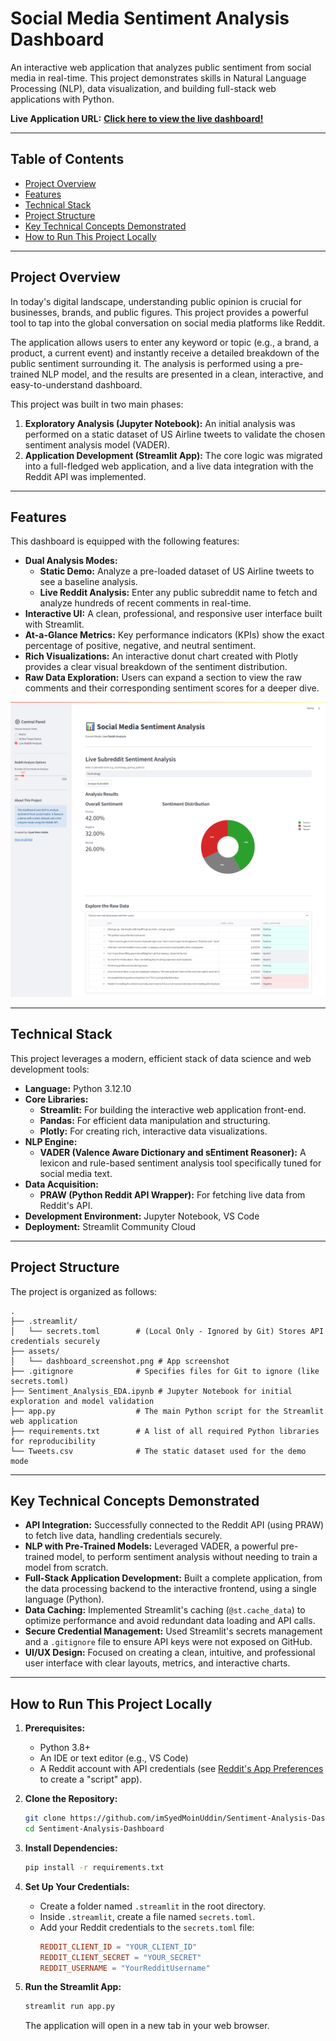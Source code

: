 # Social Media Sentiment Analysis Dashboard

An interactive web application that analyzes public sentiment from social media in real-time. This project demonstrates skills in Natural Language Processing (NLP), data visualization, and building full-stack web applications with Python.

**Live Application URL:** [**Click here to view the live dashboard!**](https://sentiment-dashboard-syed.streamlit.app/)

---

## Table of Contents
* [Project Overview](#project-overview)
* [Features](#features)
* [Technical Stack](#technical-stack)
* [Project Structure](#project-structure)
* [Key Technical Concepts Demonstrated](#key-technical-concepts-demonstrated)
* [How to Run This Project Locally](#how-to-run-this-project-locally)

---

## Project Overview

In today's digital landscape, understanding public opinion is crucial for businesses, brands, and public figures. This project provides a powerful tool to tap into the global conversation on social media platforms like Reddit.

The application allows users to enter any keyword or topic (e.g., a brand, a product, a current event) and instantly receive a detailed breakdown of the public sentiment surrounding it. The analysis is performed using a pre-trained NLP model, and the results are presented in a clean, interactive, and easy-to-understand dashboard.

This project was built in two main phases:
1.  **Exploratory Analysis (Jupyter Notebook):** An initial analysis was performed on a static dataset of US Airline tweets to validate the chosen sentiment analysis model (VADER).
2.  **Application Development (Streamlit App):** The core logic was migrated into a full-fledged web application, and a live data integration with the Reddit API was implemented.

---

## Features

This dashboard is equipped with the following features:

*   **Dual Analysis Modes:**
    *   **Static Demo:** Analyze a pre-loaded dataset of US Airline tweets to see a baseline analysis.
    *   **Live Reddit Analysis:** Enter any public subreddit name to fetch and analyze hundreds of recent comments in real-time.
*   **Interactive UI:** A clean, professional, and responsive user interface built with Streamlit.
*   **At-a-Glance Metrics:** Key performance indicators (KPIs) show the exact percentage of positive, negative, and neutral sentiment.
*   **Rich Visualizations:** An interactive donut chart created with Plotly provides a clear visual breakdown of the sentiment distribution.
*   **Raw Data Exploration:** Users can expand a section to view the raw comments and their corresponding sentiment scores for a deeper dive.

![Dashboard Screenshot](./assets/dashboard_screenshot.png)

---

## Technical Stack

This project leverages a modern, efficient stack of data science and web development tools:

*   **Language:** Python 3.12.10
*   **Core Libraries:**
    *   **Streamlit:** For building the interactive web application front-end.
    *   **Pandas:** For efficient data manipulation and structuring.
    *   **Plotly:** For creating rich, interactive data visualizations.
*   **NLP Engine:**
    *   **VADER (Valence Aware Dictionary and sEntiment Reasoner):** A lexicon and rule-based sentiment analysis tool specifically tuned for social media text.
*   **Data Acquisition:**
    *   **PRAW (Python Reddit API Wrapper):** For fetching live data from Reddit's API.
*   **Development Environment:** Jupyter Notebook, VS Code
*   **Deployment:** Streamlit Community Cloud

---

## Project Structure

The project is organized as follows:
```
.
├── .streamlit/
│   └── secrets.toml        # (Local Only - Ignored by Git) Stores API credentials securely
├── assets/
│   └── dashboard_screenshot.png # App screenshot
├── .gitignore              # Specifies files for Git to ignore (like secrets.toml)
├── Sentiment_Analysis_EDA.ipynb # Jupyter Notebook for initial exploration and model validation
├── app.py                  # The main Python script for the Streamlit web application
├── requirements.txt        # A list of all required Python libraries for reproducibility
└── Tweets.csv              # The static dataset used for the demo mode
```
---

## Key Technical Concepts Demonstrated

*   **API Integration:** Successfully connected to the Reddit API (using PRAW) to fetch live data, handling credentials securely.
*   **NLP with Pre-Trained Models:** Leveraged VADER, a powerful pre-trained model, to perform sentiment analysis without needing to train a model from scratch.
*   **Full-Stack Application Development:** Built a complete application, from the data processing backend to the interactive frontend, using a single language (Python).
*   **Data Caching:** Implemented Streamlit's caching (`@st.cache_data`) to optimize performance and avoid redundant data loading and API calls.
*   **Secure Credential Management:** Used Streamlit's secrets management and a `.gitignore` file to ensure API keys were not exposed on GitHub.
*   **UI/UX Design:** Focused on creating a clean, intuitive, and professional user interface with clear layouts, metrics, and interactive charts.

---

## How to Run This Project Locally

1.  **Prerequisites:**
    *   Python 3.8+
    *   An IDE or text editor (e.g., VS Code)
    *   A Reddit account with API credentials (see [Reddit's App Preferences](https://www.reddit.com/prefs/apps) to create a "script" app).

2.  **Clone the Repository:**
    ```bash
    git clone https://github.com/imSyedMoinUddin/Sentiment-Analysis-Dashboard
    cd Sentiment-Analysis-Dashboard
    ```

3.  **Install Dependencies:**
    ```bash
    pip install -r requirements.txt
    ```

4.  **Set Up Your Credentials:**
    *   Create a folder named `.streamlit` in the root directory.
    *   Inside `.streamlit`, create a file named `secrets.toml`.
    *   Add your Reddit credentials to the `secrets.toml` file:
        ```toml
        REDDIT_CLIENT_ID = "YOUR_CLIENT_ID"
        REDDIT_CLIENT_SECRET = "YOUR_SECRET"
        REDDIT_USERNAME = "YourRedditUsername"
        ```

5.  **Run the Streamlit App:**
    ```bash
    streamlit run app.py
    ```
    The application will open in a new tab in your web browser.